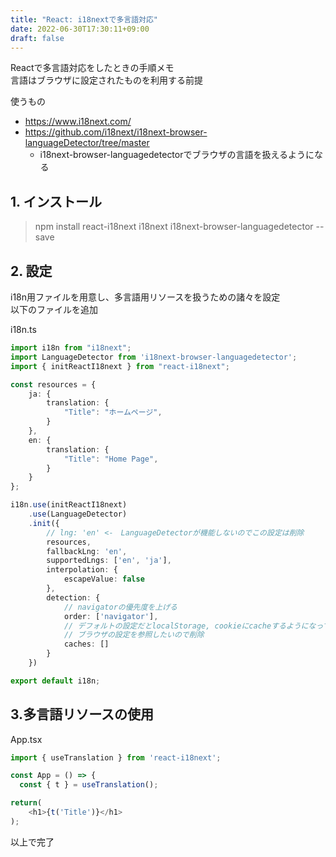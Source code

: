 ```yaml
---
title: "React: i18nextで多言語対応"
date: 2022-06-30T17:30:11+09:00
draft: false
---
```


Reactで多言語対応をしたときの手順メモ  
言語はブラウザに設定されたものを利用する前提  

使うもの
- https://www.i18next.com/
- https://github.com/i18next/i18next-browser-languageDetector/tree/master
    - i18next-browser-languagedetectorでブラウザの言語を扱えるようになる  


## 1. インストール

> npm install react-i18next i18next i18next-browser-languagedetector --save

## 2. 設定
i18n用ファイルを用意し、多言語用リソースを扱うための諸々を設定  
以下のファイルを追加

i18n.ts  
``` ts
import i18n from "i18next";
import LanguageDetector from 'i18next-browser-languagedetector'; 
import { initReactI18next } from "react-i18next";

const resources = {
    ja: {
        translation: {
            "Title": "ホームページ",
        }
    },
    en: {
        translation: {
            "Title": "Home Page",
        }
    }
};

i18n.use(initReactI18next)
    .use(LanguageDetector)
    .init({
        // lng: 'en' <-　LanguageDetectorが機能しないのでこの設定は削除
        resources,
        fallbackLng: 'en',
        supportedLngs: ['en', 'ja'],
        interpolation: {
            escapeValue: false
        },
        detection: {
            // navigatorの優先度を上げる
            order: ['navigator'],
            // デフォルトの設定だとlocalStorage, cookieにcacheするようになっている。
            // ブラウザの設定を参照したいので削除
            caches: []
        }
    })

export default i18n;
```

## 3.多言語リソースの使用

App.tsx
``` ts
import { useTranslation } from 'react-i18next';

const App = () => {
  const { t } = useTranslation();

return(
    <h1>{t('Title')}</h1>
);
```
以上で完了
